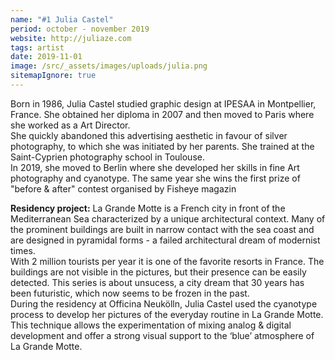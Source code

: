 ```yaml
---
name: "#1 Julia Castel"
period: october - november 2019
website: http://juliaze.com
tags: artist
date: 2019-11-01
image: /src/_assets/images/uploads/julia.png
sitemapIgnore: true
---
```

Born in 1986, Julia Castel studied graphic design at IPESAA in Montpellier, France. She obtained her diploma in 2007 and then moved to Paris where she worked as a Art Director.\
She quickly abandoned this advertising aesthetic in favour of silver photography, to which she was initiated by her parents. She trained at the Saint-Cyprien photography school in Toulouse.\
In 2019, she moved to Berlin where she developed her skills in fine Art photography and cyanotype. The same year she wins the first prize of "before & after" contest organised by Fisheye magazin

**Residency project:** La Grande Motte is a French city in front of the Mediterranean Sea characterized by a unique architectural context. Many of the prominent buildings are built in narrow contact with the sea coast and are designed in pyramidal forms - a failed architectural dream of modernist times.\
With 2 million tourists per year it is one of the favorite resorts in France. The buildings are not visible in the pictures, but their presence can be easily detected. This series is about unsucess, a city dream that 30 years has been futuristic, which now seems to be frozen in the past.\
During the residency at Officina Neukölln, Julia Castel used the cyanotype process to develop her pictures of the everyday routine in La Grande Motte. This technique allows the experimentation of mixing analog & digital development and offer a strong visual support to the ‘blue’ atmosphere of La Grande Motte.